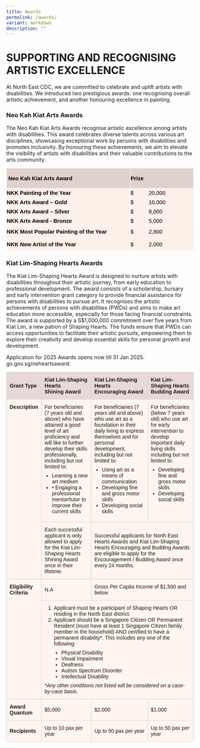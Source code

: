 ```yaml
---
title: Awards
permalink: /awards/
variant: markdown
description: ""
---
```

# SUPPORTING AND RECOGNISING ARTISTIC EXCELLENCE

At North East CDC, we are committed to celebrate and uplift artists with disabilities. We introduced two prestigious awards: one recognising overall artistic achievement, and another honouring excellence in painting.

### Neo Kah Kiat Arts Awards

The Neo Kah Kiat Arts Awards recognise artistic excellence among artists with disabilities. This award celebrates diverse talents across various art disciplines, showcasing exceptional work by persons with disabilities and promotes inclusivity. By honouring these achievements, we aim to elevate the visibility of artists with disabilities and their valuable contributions to the arts community. 

<table style="margin: auto; color: rgb(34, 34, 34); font-family: Arial, Helvetica, sans-serif; font-size: small; background-color: rgb(255, 255, 255);" width="600" cellpadding="0" cellspacing="0" border="0">
    <tbody>
        <tr style="height: 40.2pt;">
            <td style="border: 1pt solid white; background: rgb(225, 209, 204); padding: 0.4pt; height: 40.2pt;" width="400">
                <p style="margin: 0; font-size: 12pt; font-family: Aptos, sans-serif;"><b><span style="font-size: 11pt; color: black;">&nbsp;Neo Kah Kiat Arts Award</span></b></p>
            </td>
            <td style="border: 1pt solid white; background: rgb(225, 209, 204); padding: 0.4pt; height: 40.2pt;" width="200">
                <p style="margin: 0; font-size: 12pt; font-family: Aptos, sans-serif;"><b><span style="font-size: 11pt; color: black;">Prize &nbsp;</span></b></p>
            </td>
        </tr>
        <tr style="height: 18.8pt;">
            <td style="border-right: 1pt solid white; border-bottom: 1pt solid white; background: rgb(252, 240, 232); padding: 0.4pt; height: 18.8pt;" width="400">
                <p style="margin: 0; font-size: 12pt; font-family: Aptos, sans-serif;"><b><span style="font-size: 11pt; color: black;">NKK Painting of the Year</span></b></p>
            </td>
            <td style="border-bottom: 1pt solid white; background: rgb(252, 240, 232); padding: 0.4pt; height: 18.8pt;" width="200">
                <p style="margin: 0; font-size: 12pt; font-family: Aptos, sans-serif;"><span style="font-size: 11pt; color: black;">$&nbsp;&nbsp;&nbsp;&nbsp;&nbsp;&nbsp;&nbsp;&nbsp;&nbsp; 20,000</span></p>
            </td>
        </tr>
        <tr style="height: 18.8pt;">
            <td style="border-right: 1pt solid white; border-bottom: 1pt solid white; background: rgb(252, 240, 232); padding: 0.4pt; height: 18.8pt;" width="400">
                <p style="margin: 0; font-size: 12pt; font-family: Aptos, sans-serif;"><b><span style="font-size: 11pt; color: black;">NKK Arts Award – Gold</span></b></p>
            </td>
            <td style="border-bottom: 1pt solid white; background: rgb(252, 240, 232); padding: 0.4pt; height: 18.8pt;" width="200">
                <p style="margin: 0; font-size: 12pt; font-family: Aptos, sans-serif;"><span style="font-size: 11pt; color: black;">$&nbsp;&nbsp;&nbsp;&nbsp;&nbsp;&nbsp;&nbsp;&nbsp;&nbsp; 10,000</span></p>
            </td>
        </tr>
        <tr style="height: 18.8pt;">
            <td style="border-right: 1pt solid white; border-bottom: 1pt solid white; background: rgb(252, 240, 232); padding: 0.4pt; height: 18.8pt;" width="400">
                <p style="margin: 0; font-size: 12pt; font-family: Aptos, sans-serif;"><b><span style="font-size: 11pt; color: black;">NKK Arts Award – Silver</span></b></p>
            </td>
            <td style="border-bottom: 1pt solid white; background: rgb(252, 240, 232); padding: 0.4pt; height: 18.8pt;" width="200">
                <p style="margin: 0; font-size: 12pt; font-family: Aptos, sans-serif;"><span style="font-size: 11pt; color: black;">$&nbsp;&nbsp;&nbsp;&nbsp;&nbsp;&nbsp;&nbsp;&nbsp;&nbsp; 8,000</span></p>
            </td>
        </tr>
        <tr style="height: 18.8pt;">
            <td style="border-right: 1pt solid white; border-bottom: 1pt solid white; background: rgb(252, 240, 232); padding: 0.4pt; height: 18.8pt;" width="400">
                <p style="margin: 0; font-size: 12pt; font-family: Aptos, sans-serif;"><b><span style="font-size: 11pt; color: black;">NKK Arts Award - Bronze</span></b></p>
            </td>
            <td style="border-bottom: 1pt solid white; background: rgb(252, 240, 232); padding: 0.4pt; height: 18.8pt;" width="200">
                <p style="margin: 0; font-size: 12pt; font-family: Aptos, sans-serif;"><span style="font-size: 11pt; color: black;">$&nbsp;&nbsp;&nbsp;&nbsp;&nbsp;&nbsp;&nbsp;&nbsp;&nbsp; 5,000</span></p>
            </td>
        </tr>
        <tr style="height: 24.85pt;">
            <td style="border-right: 1pt solid white; border-bottom: 1pt solid white; background: rgb(252, 240, 232); padding: 0.6pt; height: 24.85pt;" width="400">
                <p style="margin: 0; font-size: 12pt; font-family: Aptos, sans-serif;"><b><span style="font-size: 11pt; color: black;" lang="EN-US">NKK Most Popular Painting of the Year</span></b></p>
            </td>
            <td style="border-bottom: 1pt solid white; background: rgb(252, 240, 232); padding: 0.4pt; height: 24.85pt;" width="200">
                <p style="margin: 0; font-size: 12pt; font-family: Aptos, sans-serif;"><span style="font-size: 11pt; color: black;">$&nbsp;&nbsp;&nbsp;&nbsp;&nbsp;&nbsp;&nbsp;&nbsp;&nbsp; 2,800</span></p>
            </td>
        </tr>
        <tr style="height: 24.85pt;">
            <td style="border-right: 1pt solid white; border-bottom: 1pt solid white; background: rgb(252, 240, 232); padding: 0.6pt; height: 24.85pt;" width="400">
                <p style="margin: 0; font-size: 12pt; font-family: Aptos, sans-serif;"><b><span style="font-size: 11pt; color: black;" lang="EN-US">NKK New Artist of the Year</span></b></p>
            </td>
            <td style="border-bottom: 1pt solid white; background: rgb(252, 240, 232); padding: 0.4pt; height: 24.85pt;" width="200">
                <p style="margin: 0; font-size: 12pt; font-family: Aptos, sans-serif;"><span style="font-size: 11pt; color: black;">$&nbsp;&nbsp;&nbsp;&nbsp;&nbsp;&nbsp;&nbsp;&nbsp;&nbsp; 2,000</span></p>
            </td>
        </tr>
    </tbody>
</table>

### Kiat Lim-Shaping Hearts Awards

The Kiat Lim-Shaping Hearts Award is designed to nurture artists with disabilities throughout their artistic journey, from early education to professional development. The award consists of a scholarship, bursary and early intervention grant category to provide financial assistance for persons with disabilities to pursue art. It recognises the artistic achievements of persons with disabilities (PWDs) and aims to make art education more accessible, especially for those facing financial constraints. The award is supported by a S$1,000,000 commitment over five years from Kiat Lim, a new patron of Shaping Hearts. The funds ensure that PWDs can access opportunities to facilitate their artistic pursuits, empowering them to explore their creativity and develop essential skills for personal growth and development.

Application for 2025 Awards opens now till 31 Jan 2025: go.gov.sg/neheartsaward.

<table style="border-collapse: collapse; width: 100%; font-family: Arial, sans-serif; font-size: 14px;">
  <tbody>
  <tr style="background-color: #E8D8D8;">
    <th style="border: 1px solid #D3D3D3; padding: 12px 8px; text-align: left; font-size: 14px;">Grant Type</th>
    <th style="border: 1px solid #D3D3D3; padding: 12px 8px; text-align: left; font-size: 14px;">Kiat Lim-Shaping Hearts<br>Shining Award</th>
    <th style="border: 1px solid #D3D3D3; padding: 12px 8px; text-align: left; font-size: 14px;">Kiat Lim-Shaping Hearts<br>Encouraging Award</th>
    <th style="border: 1px solid #D3D3D3; padding: 12px 8px; text-align: left; font-size: 14px;">Kiat Lim-Shaping Hearts<br>Budding Award</th>
  </tr>
  <tr style="background-color: #FFF5EE;">
    <td rowspan="2" style="border: 1px solid #D3D3D3; padding: 12px 8px; vertical-align: top; font-size: 14px;"><strong>Description</strong></td>
    <td style="border: 1px solid #D3D3D3; padding: 12px 8px; vertical-align: top; font-size: 14px;">
      For beneficiaries (7 years old and above) who have attained a good level of art proficiency and will like to further develop their skills professionally, including but not limited to:
      <ul style="margin: 8px 0; padding-left: 20px;">
        <li style="font-size: 14px;">Learning a new art medium</li>
        <li style="font-size: 14px;">• Engaging a professional mentor/tutor to improve their current skills</li>
      </ul>
    </td>
    <td style="border: 1px solid #D3D3D3; padding: 12px 8px; vertical-align: top; font-size: 14px;">
      For beneficiaries (7 years old and above) who use art as a foundation in their daily living to express themselves and for personal development, including but not limited to:
      <ul style="margin: 8px 0; padding-left: 20px;">
        <li style="font-size: 14px;">Using art as a means of communication</li>
        <li style="font-size: 14px;">Developing fine and gross motor skills</li>
        <li style="font-size: 14px;">Developing social skills</li>
      </ul>
    </td>
    <td style="border: 1px solid #D3D3D3; padding: 12px 8px; vertical-align: top; font-size: 14px;">
      For beneficiaries (below 7 years old) who use art for early intervention to develop important daily living skills including but not limited to:
      <ul style="margin: 8px 0; padding-left: 20px;">
        <li style="font-size: 14px;">Developing fine and gross motor skills</li>
        <li style="font-size: 14px;">Developing social skills</li>
      </ul>
    </td>
  </tr>
  <tr style="background-color: #FFF5EE;">
    <td style="border: 1px solid #D3D3D3; padding: 12px 8px; font-size: 14px;">Each successful applicant is only allowed to apply for the Kiat Lim-Shaping Hearts Shining Award once in their lifetime.</td>
    <td colspan="2" style="border: 1px solid #D3D3D3; padding: 12px 8px; font-size: 14px;">Successful applicants for North East Hearts Awards and Kiat Lim-Shaping Hearts Encouraging and Budding Awards are eligible to apply for the Encouragement / Budding Award once every 24 months.</td>
  </tr>
  <tr style="background-color: #FFF5EE;">
    <td rowspan="2" style="border: 1px solid #D3D3D3; padding: 12px 8px; vertical-align: top; font-size: 14px;"><strong>Eligibility<br>Criteria</strong></td>
    <td style="border: 1px solid #D3D3D3; padding: 12px 8px; font-size: 14px;">N.A</td>
    <td style="border: 1px solid #D3D3D3; padding: 12px 8px; font-size: 14px;" colspan="2">Gross Per Capita Income of $1,500 and below</td>
  </tr>
  <tr style="background-color: #FFF5EE;">
    <td style="border: 1px solid #D3D3D3; padding: 12px 8px; font-size: 14px;" colspan="3">
      <ol style="margin: 0; padding-left: 25px;">
        <li style="font-size: 14px;">Applicant must be a participant of Shaping Hearts OR residing in the North East district.</li>
        <li style="font-size: 14px;">Applicant should be a Singapore Citizen OR Permanent Resident (must have at least 1 Singapore Citizen family member in the household) AND certified to have a permanent disability*. This includes any one of the following:</li>
      </ol>
      <ul style="margin: 8px 0; padding-left: 45px;">
        <li style="font-size: 14px;">Physical Disability</li>
        <li style="font-size: 14px;">Visual Impairment</li>
        <li style="font-size: 14px;">Deafness</li>
        <li style="font-size: 14px;">Autism Spectrum Disorder</li>
        <li style="font-size: 14px;">Intellectual Disability</li>
      </ul>
      <p style="margin: 0; font-style: italic; font-size: 14px;">*Any other conditions not listed will be considered on a case-by-case basis.</p>
    </td>
  </tr>
  <tr style="background-color: #FFF5EE;">
    <td style="border: 1px solid #D3D3D3; padding: 12px 8px; font-size: 14px;"><strong>Award<br>Quantum</strong></td>
    <td style="border: 1px solid #D3D3D3; padding: 12px 8px; font-size: 14px;">$5,000</td>
    <td style="border: 1px solid #D3D3D3; padding: 12px 8px; font-size: 14px;">$2,000</td>
    <td style="border: 1px solid #D3D3D3; padding: 12px 8px; font-size: 14px;">$1,000</td>
  </tr>
  <tr style="background-color: #FFF5EE;">
    <td style="border: 1px solid #D3D3D3; padding: 12px 8px; font-size: 14px;"><strong>Recipients</strong></td>
    <td style="border: 1px solid #D3D3D3; padding: 12px 8px; font-size: 14px;">Up to 10 pax per year</td>
    <td style="border: 1px solid #D3D3D3; padding: 12px 8px; font-size: 14px;">Up to 50 pax per year</td>
    <td style="border: 1px solid #D3D3D3; padding: 12px 8px; font-size: 14px;">Up to 50 pax per year</td>
  </tr>
  </tbody>
</table>